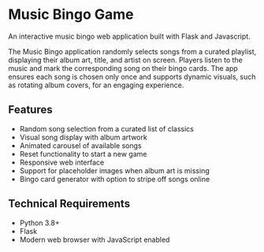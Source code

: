 # Music Bingo Game

An interactive music bingo web application built with Flask and Javascript. 

The Music Bingo application randomly selects songs from a curated playlist, displaying their album art, title, and artist on screen. 
Players listen to the music and mark the corresponding song on their bingo cards. 
The app ensures each song is chosen only once and supports dynamic visuals, such as rotating album covers, for an engaging experience.

## Features

- Random song selection from a curated list of classics
- Visual song display with album artwork
- Animated carousel of available songs
- Reset functionality to start a new game
- Responsive web interface
- Support for placeholder images when album art is missing
- Bingo card generator with option to stripe off songs online

## Technical Requirements

- Python 3.8+
- Flask
- Modern web browser with JavaScript enabled